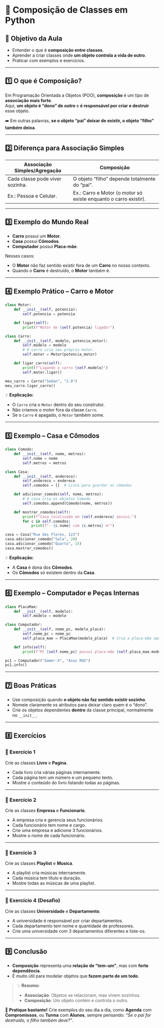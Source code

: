 # 🐍 Composição de Classes em Python

## 🎯 Objetivo da Aula
- Entender o que é **composição entre classes**.
- Aprender a criar classes onde **um objeto controla a vida de outro**.
- Praticar com exemplos e exercícios.

---

## 1️⃣ O que é Composição?

Em Programação Orientada a Objetos (POO), **composição** é um tipo de **associação mais forte**.  
Aqui, **um objeto é “dono” de outro** e **é responsável por criar e destruir** esse objeto.

➡️ Em outras palavras, **se o objeto “pai” deixar de existir, o objeto “filho” também deixa**.

---

## 2️⃣ Diferença para Associação Simples

| Associação Simples/Agregação | Composição |
|------------------------------|-----------|
| Cada classe pode viver sozinha. | O objeto “filho” depende totalmente do “pai”. |
| Ex.: Pessoa e Celular. | Ex.: Carro e Motor (o motor só existe enquanto o carro existir). |

---

## 3️⃣ Exemplo do Mundo Real

- **Carro** possui um **Motor**.
- **Casa** possui **Cômodos**.
- **Computador** possui **Placa-mãe**.

Nesses casos:
- O **Motor** não faz sentido existir fora de um **Carro** no nosso contexto.
- Quando o **Carro** é destruído, o **Motor** também é.

---

## 4️⃣ Exemplo Prático – Carro e Motor

```python
class Motor:
    def __init__(self, potencia):
        self.potencia = potencia

    def ligar(self):
        print(f"Motor de {self.potencia} ligado!")

class Carro:
    def __init__(self, modelo, potencia_motor):
        self.modelo = modelo
        # O carro cria seu próprio motor.
        self.motor = Motor(potencia_motor)

    def ligar_carro(self):
        print(f"Ligando o carro {self.modelo}")
        self.motor.ligar()

meu_carro = Carro("Sedan", "2.0")
meu_carro.ligar_carro()
````

💡 **Explicação:**

* O `Carro` cria o `Motor` dentro do seu construtor.
* Não criamos o motor fora da classe `Carro`.
* Se o `Carro` é apagado, o `Motor` também some.

---

## 5️⃣ Exemplo – Casa e Cômodos

```python
class Comodo:
    def __init__(self, nome, metros):
        self.nome = nome
        self.metros = metros

class Casa:
    def __init__(self, endereco):
        self.endereco = endereco
        self.comodos = []  # Lista para guardar os cômodos

    def adicionar_comodo(self, nome, metros):
        # A casa cria os objetos Comodo
        self.comodos.append(Comodo(nome, metros))

    def mostrar_comodos(self):
        print(f"Casa localizada em {self.endereco} possui:")
        for c in self.comodos:
            print(f"- {c.nome} com {c.metros} m²")

casa = Casa("Rua das Flores, 123")
casa.adicionar_comodo("Sala", 20)
casa.adicionar_comodo("Quarto", 15)
casa.mostrar_comodos()
```

💡 **Explicação:**

* A **Casa** é dona dos **Cômodos**.
* Os **Cômodos** só existem dentro da **Casa**.

---

## 6️⃣ Exemplo – Computador e Peças Internas

```python
class PlacaMae:
    def __init__(self, modelo):
        self.modelo = modelo

class Computador:
    def __init__(self, nome_pc, modelo_placa):
        self.nome_pc = nome_pc
        self.placa_mae = PlacaMae(modelo_placa)  # Cria a placa-mãe aqui

    def info(self):
        print(f"PC {self.nome_pc} possui placa-mãe {self.placa_mae.modelo}")

pc1 = Computador("Gamer-X", "Asus ROG")
pc1.info()
```

---

## 7️⃣ Boas Práticas

* Use composição quando **o objeto não faz sentido existir sozinho**.
* Nomeie claramente os atributos para deixar claro quem é o “dono”.
* Crie os objetos dependentes **dentro** da classe principal, normalmente no `__init__`.

---

## 8️⃣ Exercícios

### 📝 Exercício 1

Crie as classes **Livro** e **Pagina**.

* Cada livro cria várias páginas internamente.
* Cada página tem um número e um pequeno texto.
* Mostre o conteúdo do livro listando todas as páginas.

---

### 📝 Exercício 2

Crie as classes **Empresa** e **Funcionario**.

* A empresa cria e gerencia seus funcionários.
* Cada funcionário tem nome e cargo.
* Crie uma empresa e adicione 3 funcionários.
* Mostre o nome de cada funcionário.

---

### 📝 Exercício 3

Crie as classes **Playlist** e **Musica**.

* A playlist cria músicas internamente.
* Cada música tem título e duração.
* Mostre todas as músicas de uma playlist.

---

### 📝 Exercício 4 (Desafio)

Crie as classes **Universidade** e **Departamento**.

* A universidade é responsável por criar departamentos.
* Cada departamento tem nome e quantidade de professores.
* Crie uma universidade com 3 departamentos diferentes e liste-os.

---

## 9️⃣ Conclusão

* **Composição** representa uma **relação de “tem-um”**, mas com **forte dependência**.
* É muito útil para modelar objetos que **fazem parte de um todo**.

> 💡 **Resumo:**
>
> * **Associação**: Objetos se relacionam, mas vivem sozinhos.
> * **Composição**: Um objeto contém e controla o outro.

🎯 **Pratique bastante!** Crie exemplos do seu dia a dia, como **Agenda** com **Compromissos**, ou **Turma** com **Alunos**, sempre pensando: *“Se o pai for destruído, o filho também deve?”*.